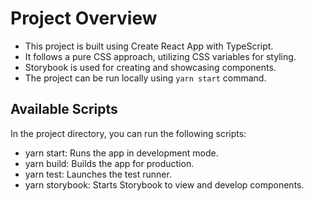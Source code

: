 # Project Overview

- This project is built using Create React App with TypeScript.
- It follows a pure CSS approach, utilizing CSS variables for styling.
- Storybook is used for creating and showcasing components.
- The project can be run locally using `yarn start` command.

## Available Scripts

In the project directory, you can run the following scripts:

- yarn start: Runs the app in development mode.
- yarn build: Builds the app for production.
- yarn test: Launches the test runner.
- yarn storybook: Starts Storybook to view and develop components.


